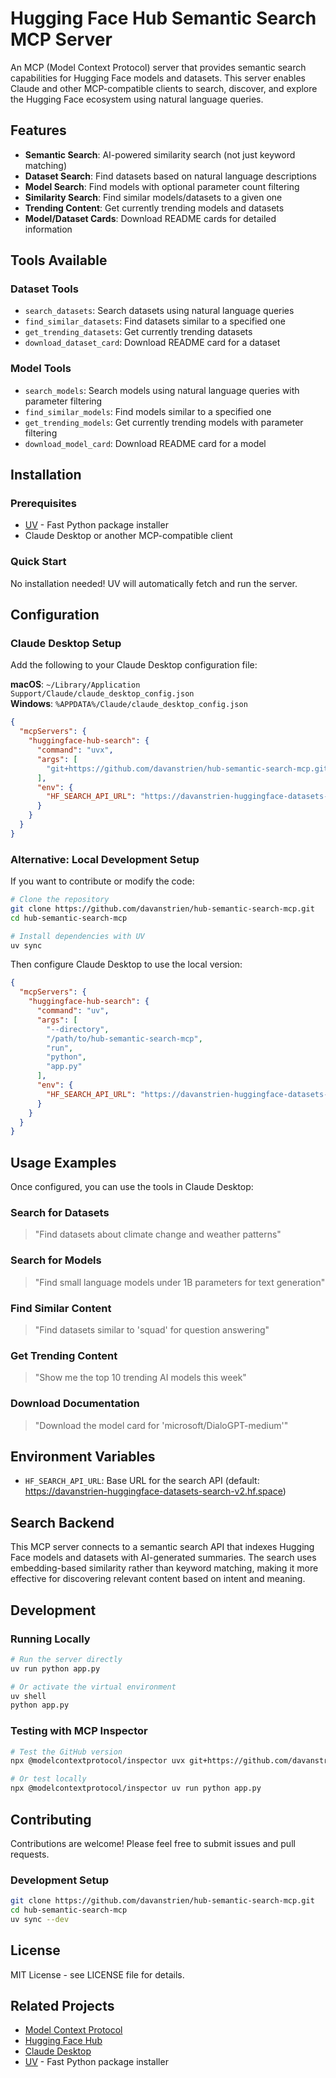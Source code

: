 # Hugging Face Hub Semantic Search MCP Server

An MCP (Model Context Protocol) server that provides semantic search capabilities for Hugging Face models and datasets. This server enables Claude and other MCP-compatible clients to search, discover, and explore the Hugging Face ecosystem using natural language queries.

## Features

- **Semantic Search**: AI-powered similarity search (not just keyword matching)
- **Dataset Search**: Find datasets based on natural language descriptions
- **Model Search**: Find models with optional parameter count filtering
- **Similarity Search**: Find similar models/datasets to a given one
- **Trending Content**: Get currently trending models and datasets
- **Model/Dataset Cards**: Download README cards for detailed information

## Tools Available

### Dataset Tools
- `search_datasets`: Search datasets using natural language queries
- `find_similar_datasets`: Find datasets similar to a specified one
- `get_trending_datasets`: Get currently trending datasets
- `download_dataset_card`: Download README card for a dataset

### Model Tools  
- `search_models`: Search models using natural language queries with parameter filtering
- `find_similar_models`: Find models similar to a specified one
- `get_trending_models`: Get currently trending models with parameter filtering
- `download_model_card`: Download README card for a model

## Installation

### Prerequisites
- [UV](https://docs.astral.sh/uv/) - Fast Python package installer
- Claude Desktop or another MCP-compatible client

### Quick Start
No installation needed! UV will automatically fetch and run the server.

## Configuration

### Claude Desktop Setup

Add the following to your Claude Desktop configuration file:

**macOS**: `~/Library/Application Support/Claude/claude_desktop_config.json`  
**Windows**: `%APPDATA%/Claude/claude_desktop_config.json`

```json
{
  "mcpServers": {
    "huggingface-hub-search": {
      "command": "uvx",
      "args": [
        "git+https://github.com/davanstrien/hub-semantic-search-mcp.git"
      ],
      "env": {
        "HF_SEARCH_API_URL": "https://davanstrien-huggingface-datasets-search-v2.hf.space"
      }
    }
  }
}
```

### Alternative: Local Development Setup

If you want to contribute or modify the code:

```bash
# Clone the repository
git clone https://github.com/davanstrien/hub-semantic-search-mcp.git
cd hub-semantic-search-mcp

# Install dependencies with UV
uv sync
```

Then configure Claude Desktop to use the local version:
```json
{
  "mcpServers": {
    "huggingface-hub-search": {
      "command": "uv",
      "args": [
        "--directory",
        "/path/to/hub-semantic-search-mcp",
        "run",
        "python",
        "app.py"
      ],
      "env": {
        "HF_SEARCH_API_URL": "https://davanstrien-huggingface-datasets-search-v2.hf.space"
      }
    }
  }
}
```

## Usage Examples

Once configured, you can use the tools in Claude Desktop:

### Search for Datasets
> "Find datasets about climate change and weather patterns"

### Search for Models
> "Find small language models under 1B parameters for text generation"

### Find Similar Content
> "Find datasets similar to 'squad' for question answering"

### Get Trending Content
> "Show me the top 10 trending AI models this week"

### Download Documentation
> "Download the model card for 'microsoft/DialoGPT-medium'"

## Environment Variables

- `HF_SEARCH_API_URL`: Base URL for the search API (default: https://davanstrien-huggingface-datasets-search-v2.hf.space)

## Search Backend

This MCP server connects to a semantic search API that indexes Hugging Face models and datasets with AI-generated summaries. The search uses embedding-based similarity rather than keyword matching, making it more effective for discovering relevant content based on intent and meaning.

## Development

### Running Locally
```bash
# Run the server directly
uv run python app.py

# Or activate the virtual environment
uv shell
python app.py
```

### Testing with MCP Inspector
```bash
# Test the GitHub version
npx @modelcontextprotocol/inspector uvx git+https://github.com/davanstrien/hub-semantic-search-mcp.git

# Or test locally
npx @modelcontextprotocol/inspector uv run python app.py
```

## Contributing

Contributions are welcome! Please feel free to submit issues and pull requests.

### Development Setup
```bash
git clone https://github.com/davanstrien/hub-semantic-search-mcp.git
cd hub-semantic-search-mcp
uv sync --dev
```

## License

MIT License - see LICENSE file for details.

## Related Projects

- [Model Context Protocol](https://github.com/modelcontextprotocol/python-sdk)
- [Hugging Face Hub](https://huggingface.co/docs/hub/)
- [Claude Desktop](https://claude.ai/download)
- [UV](https://docs.astral.sh/uv/) - Fast Python package installer